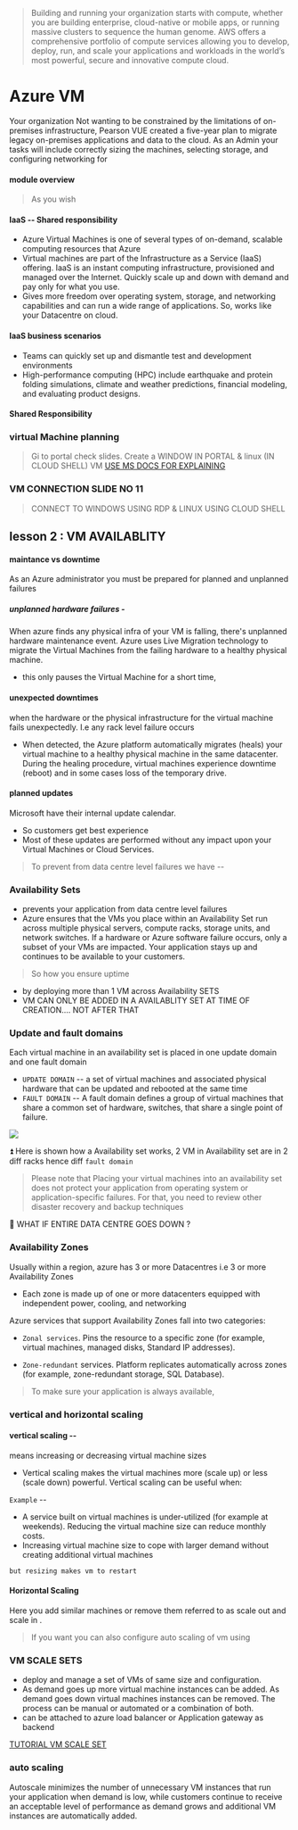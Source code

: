 > Building and running your organization starts with compute, whether you are building enterprise, cloud-native or mobile apps, or running massive clusters to sequence the human genome. AWS offers a comprehensive portfolio of compute services allowing you to develop, deploy, run, and scale your applications and workloads in the world’s most powerful, secure and innovative compute cloud.


# Azure VM
Your organization Not wanting to be constrained by the limitations of on-premises infrastructure, Pearson VUE created a five-year plan to migrate legacy on-premises applications and data to the cloud.
As an Admin your tasks will include correctly sizing the machines, selecting storage, and configuring networking for 

#### module overview
> As you wish

#### IaaS -- Shared responsibility 
- Azure Virtual Machines is one of several types of on-demand, scalable computing resources that Azure 
- Virtual machines are part of the Infrastructure as a Service (IaaS) offering. IaaS is an instant computing infrastructure, provisioned and managed over the Internet. Quickly scale up and down with demand and pay only for what you use.
- Gives more freedom over operating system, storage, and networking capabilities and can run a wide range of applications.
So, works like your Datacentre on cloud.

#### IaaS business scenarios
- Teams can quickly set up and dismantle test and development environments
- High-performance computing (HPC) include earthquake and protein folding simulations, climate and weather predictions, financial modeling, and evaluating product designs.

#### Shared Responsibility

### virtual Machine planning
 > Gi to portal check slides. Create a WINDOW IN PORTAL & linux (IN CLOUD SHELL) VM
[USE MS DOCS FOR EXPLAINING](https://docs.microsoft.com/en-us/learn/modules/configure-virtual-machines/3-plan) 

### VM CONNECTION SLIDE NO 11 
> CONNECT TO WINDOWS USING RDP & LINUX USING CLOUD SHELL

## lesson 2 : VM AVAILABLITY

#### maintance vs downtime
As an Azure administrator you must be prepared for planned and unplanned failures

##### unplanned hardware failures - 
When azure finds any physical infra of your VM is falling, there's unplanned hardware maintenance event. Azure uses Live Migration technology to migrate the Virtual Machines from the failing hardware to a healthy physical machine.
- this only pauses the Virtual Machine for a short time, 

#### unexpected downtimes
when the hardware or the physical infrastructure for the virtual machine fails unexpectedly. I.e any rack level failure occurs
- When detected, the Azure platform automatically migrates (heals) your virtual machine to a healthy physical machine in the same datacenter. During the healing procedure, virtual machines experience downtime (reboot) and in some cases loss of the temporary drive.

#### planned updates
Microsoft have their internal update calendar. 
- So customers get best experience
- Most of these updates are performed without any impact upon your Virtual Machines or Cloud Services.

> To prevent from data centre level failures we have -- 

### Availability Sets 
- prevents your application from data centre level failures
- Azure ensures that the VMs you place within an Availability Set run across multiple physical servers, compute racks, storage units, and network switches. If a hardware or Azure software failure occurs, only a subset of your VMs are impacted. Your application stays up and continues to be available to your customers.

> So how you ensure uptime

- by deploying more than 1 VM across Availability SETS 
- VM CAN ONLY BE ADDED IN A AVAILABLITY SET AT TIME OF CREATION.... NOT AFTER THAT

### Update and fault domains

Each virtual machine in an availability set is placed in one update domain and one fault domain

- `UPDATE DOMAIN` -- a set of virtual machines and associated physical hardware that can be updated and rebooted at the same time
- `FAULT DOMAIN` -- A fault domain defines a group of virtual machines that share a common set of hardware, switches, that share a single point of failure.

![](https://docs.microsoft.com/en-us/learn/wwl-azure/configure-virtual-machine-availability/media/update-fault-domains-c1ceee00.png)

⏫ Here is shown how a Availability set works, 2 VM in Availability set are in 2 diff racks hence diff `fault domain` 

> Please note that Placing your virtual machines into an availability set does not protect your application from operating system or application-specific failures. For that, you need to review other disaster recovery and backup techniques

💪 WHAT IF ENTIRE DATA CENTRE GOES DOWN ?

### Availability Zones
Usually within a region, azure has 3 or more Datacentres i.e 3 or more Availability Zones
- Each zone is made up of one or more datacenters equipped with independent power, cooling, and networking

Azure services that support Availability Zones fall into two categories:

- `Zonal services`. Pins the resource to a specific zone (for example, virtual machines, managed disks, Standard IP addresses).

- `Zone-redundant` services. Platform replicates automatically across zones (for example, zone-redundant storage, SQL Database).

 > To make sure your application is always available, 

### vertical and horizontal scaling

#### vertical scaling -- 
means increasing or decreasing virtual machine sizes 

- Vertical scaling makes the virtual machines more (scale up) or less (scale down) powerful. Vertical scaling can be useful when:

`Example` -- 
 - A service built on virtual machines is under-utilized (for example at weekends). Reducing the virtual machine size can reduce monthly costs.
- Increasing virtual machine size to cope with larger demand without creating additional virtual machines

`but resizing makes vm to restart`

#### Horizontal Scaling
Here you add similar machines or remove them referred to as scale out and scale in .

> If you want you can also configure auto scaling of vm using

### VM SCALE SETS 
- deploy and manage a set of VMs of same size and configuration.
- As demand goes up more virtual machine instances can be added. As demand goes down virtual machines instances can be removed. The process can be manual or automated or a combination of both.
- can be attached to azure load balancer or Application gateway as backend 

[TUTORIAL VM SCALE SET](https://docs.microsoft.com/en-us/azure/virtual-machines/windows/tutorial-create-vmss)

### auto scaling
Autoscale minimizes the number of unnecessary VM instances that run your application when demand is low, while customers continue to receive an acceptable level of performance as demand grows and additional VM instances are automatically added.

